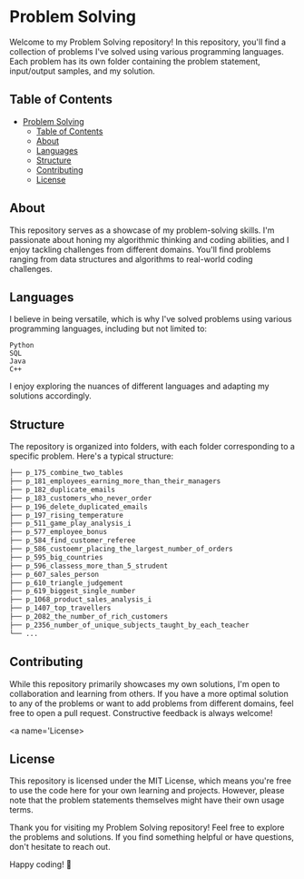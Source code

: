 # Problem Solving

Welcome to my Problem Solving repository! In this repository, you'll find a collection of problems I've solved using various programming languages. Each problem has its own folder containing the problem statement, input/output samples, and my solution.

## Table of Contents
- [Problem Solving](#problem-solving)
  - [Table of Contents](#table-of-contents)
  - [About](#about)
  - [Languages](#languages)
  - [Structure](#structure)
  - [Contributing](#contributing)
  - [License](#license)
  
<a name="about"></a>
## About
This repository serves as a showcase of my problem-solving skills. I'm passionate about honing my algorithmic thinking and coding abilities, and I enjoy tackling challenges from different domains. You'll find problems ranging from data structures and algorithms to real-world coding challenges.

<a name="Languages"></a>
## Languages
I believe in being versatile, which is why I've solved problems using various programming languages, including but not limited to:

    Python
    SQL
    Java
    C++

I enjoy exploring the nuances of different languages and adapting my solutions accordingly.

<a name='Structure'></a>
## Structure
The repository is organized into folders, with each folder corresponding to a specific problem. Here's a typical structure:

```bash
├── p_175_combine_two_tables
├── p_181_employees_earning_more_than_their_managers
├── p_182_duplicate_emails
├── p_183_customers_who_never_order
├── p_196_delete_duplicated_emails
├── p_197_rising_temperature
├── p_511_game_play_analysis_i
├── p_577_employee_bonus
├── p_584_find_customer_referee
├── p_586_custoemr_placing_the_largest_number_of_orders
├── p_595_big_countries
├── p_596_classess_more_than_5_strudent
├── p_607_sales_person
├── p_610_triangle_judgement
├── p_619_biggest_single_number
├── p_1068_product_sales_analysis_i
├── p_1407_top_travellers
├── p_2082_the_number_of_rich_customers
├── p_2356_number_of_unique_subjects_taught_by_each_teacher
└── ...
```

<a name="Contributing"></a>
## Contributing
While this repository primarily showcases my own solutions, I'm open to collaboration and learning from others. If you have a more optimal solution to any of the problems or want to add problems from different domains, feel free to open a pull request. Constructive feedback is always welcome!

<a name='License></a>
## License
This repository is licensed under the MIT License, which means you're free to use the code here for your own learning and projects. However, please note that the problem statements themselves might have their own usage terms.

Thank you for visiting my Problem Solving repository! Feel free to explore the problems and solutions. If you find something helpful or have questions, don't hesitate to reach out.

Happy coding! 🚀